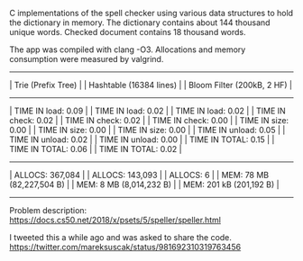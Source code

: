C implementations of the spell checker using various data structures to hold the dictionary in memory.
The dictionary contains about 144 thousand unique words. Checked document contains 18 thousand words.

The app was compiled with clang -O3. Allocations and memory consumption were measured by valgrind.


------------------------------     ------------------------------     ------------------------------
| Trie (Prefix Tree)         |     | Hashtable (16384 lines)    |     | Bloom Filter (200kB, 2 HF) |
------------------------------     ------------------------------     ------------------------------
| TIME IN load:         0.09 |     | TIME IN load:         0.02 |     | TIME IN load:         0.02 |
| TIME IN check:        0.02 |     | TIME IN check:        0.02 |     | TIME IN check:        0.00 |
| TIME IN size:         0.00 |     | TIME IN size:         0.00 |     | TIME IN size:         0.00 |
| TIME IN unload:       0.05 |     | TIME IN unload:       0.02 |     | TIME IN unload:       0.00 |
| TIME IN TOTAL:        0.15 |     | TIME IN TOTAL:        0.06 |     | TIME IN TOTAL:        0.02 |
------------------------------     ------------------------------     ------------------------------
| ALLOCS: 367,084            |     | ALLOCS: 143,093            |     | ALLOCS: 6                  |
| MEM: 78 MB (82,227,504 B)  |     | MEM: 8 MB (8,014,232 B)    |     | MEM: 201 kB (201,192 B)    |
------------------------------     ------------------------------     ------------------------------


Problem description:
https://docs.cs50.net/2018/x/psets/5/speller/speller.html

I tweeted this a while ago and was asked to share the code.
https://twitter.com/mareksuscak/status/981692310319763456
